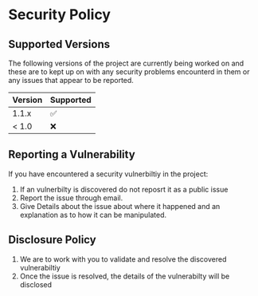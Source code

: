 # Security Policy

## Supported Versions

The following versions of the project are currently being worked on and 
these are to kept up on with any security problems encounterd in them or any issues that appear to be reported.

| Version | Supported          |
| ------- | ------------------ |
| 1.1.x   | :white_check_mark: |
| < 1.0   | :x:                |

## Reporting a Vulnerability

If you have encountered a security vulnerbiltiy in the project:

1. If an vulnerbilty is discovered do not reposrt it as a public issue
2. Report the issue through email.
3. Give Details about the issue about where it happened and an explanation as to how it can be manipulated.


## Disclosure Policy

1. We are to work with you to validate and resolve the discovered vulnerabiltiy
2. Once the issue is resolved, the details of the vulnerabilty will be disclosed

